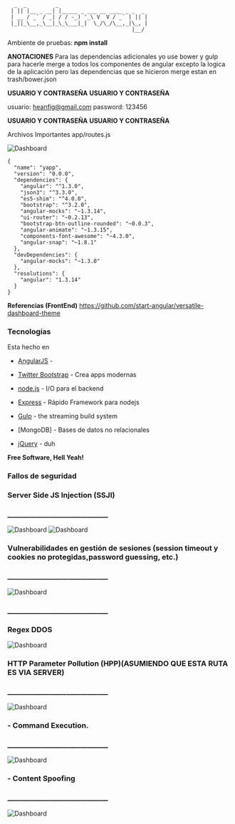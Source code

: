 ```
  _  _         _                            
 | || |__ _ __| |_____ _ ___ __ ____ _ _  _ 
 | __ / _` / _| / / -_) '_\ V  V / _` | || |
 |_||_\__,_\__|_\_\___|_|  \_/\_/\__,_|\_, |
                                       |__/ 
```
Ambiente de pruebas: **npm install**

**ANOTACIONES** Para las dependencias adicionales yo use bower y gulp para hacerle merge a todos los componentes de angular excepto la logica de la aplicación pero las dependencias que se hicieron merge estan en trash/bower.json

**USUARIO Y CONTRASEÑA** 
**USUARIO Y CONTRASEÑA** 

usuario: heanfig@gmail.com
password: 123456

**USUARIO Y CONTRASEÑA** 
**USUARIO Y CONTRASEÑA** 


Archivos Importantes
app/routes.js

![Dashboard](http://i.imgur.com/L9OuT7p.png)

```
{
  "name": "yapp",
  "version": "0.0.0",
  "dependencies": {
    "angular": "^1.3.0",
    "json3": "^3.3.0",
    "es5-shim": "^4.0.0",
    "bootstrap": "^3.2.0",
    "angular-mocks": "~1.3.14",
    "ui-router": "~0.2.13",
    "bootstrap-btn-outline-rounded": "~0.0.3",
    "angular-animate": "~1.3.15",
    "components-font-awesome": "~4.3.0",
    "angular-snap": "~1.8.1"
  },
  "devDependencies": {
    "angular-mocks": "~1.3.0"
  },
  "resolutions": {
    "angular": "1.3.14"
  }
}
```

**Referencias (FrontEnd)** https://github.com/start-angular/versatile-dashboard-theme

### Tecnologías

Esta hecho en

* [AngularJS] - 
* [Twitter Bootstrap] - Crea apps modernas
* [node.js] - I/O para el backend
* [Express] - Rápido Framework para nodejs

* [Gulp] - the streaming build system
* [MongoDB] - Bases de datos no relacionales
* [jQuery] - duh

**Free Software, Hell Yeah!**

   [dill]: <https://github.com/joemccann/dillinger>
   [git-repo-url]: <https://github.com/joemccann/dillinger.git>
   [john gruber]: <http://daringfireball.net>
   [df1]: <http://daringfireball.net/projects/markdown/>
   [markdown-it]: <https://github.com/markdown-it/markdown-it>
   [Ace Editor]: <http://ace.ajax.org>
   [node.js]: <http://nodejs.org>
   [Twitter Bootstrap]: <http://twitter.github.com/bootstrap/>
   [jQuery]: <http://jquery.com>
   [@tjholowaychuk]: <http://twitter.com/tjholowaychuk>
   [express]: <http://expressjs.com>
   [AngularJS]: <http://angularjs.org>
   [Gulp]: <http://gulpjs.com>


### Fallos de seguridad

### Server Side JS Injection (SSJI)
### _____________________________

![Dashboard](http://i.imgur.com/VwunPoD.png)
![Dashboard](http://i.imgur.com/8F60w0p.png)




### Vulnerabilidades en gestión de sesiones (session timeout y cookies no protegidas,password guessing, etc.)
### _____________________________

![Dashboard](http://i.imgur.com/30Mf6vm.png)


### _____________________________
### Regex DDOS

![Dashboard](http://i.imgur.com/g7tFgNB.png)


### HTTP Parameter Pollution (HPP)(ASUMIENDO QUE ESTA RUTA ES VIA SERVER)
### _____________________________

![Dashboard](http://i.imgur.com/NQ8bJnJ.png)


### - Command Execution.
### _____________________________

![Dashboard](http://i.imgur.com/ZdEsrvS.png)


### - Content Spoofing
### _____________________________

![Dashboard](http://i.imgur.com/VB5cgFk.png)
